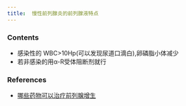 ```yaml
---
title:  慢性前列腺炎的前列腺液特点
--- 
```


### Contents
- 感染性的 WBC>10Hp(可以发现尿道口滴白),卵磷脂小体减少
- 若非感染的用α-R受体阻断剂就行

### References
- [哪些药物可以治疗前列腺增生](/哪些药物可以治疗前列腺增生)
